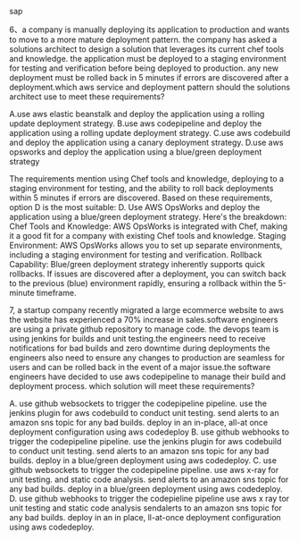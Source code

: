 sap

6、a company is manually deploying its application to production and wants to move to a more mature deployment pattern. 
the company has asked a solutions architect to design a solution that leverages its current chef tools and knowledge. 
the application must be  deployed to a staging environment for testing and verification before being deployed to  production. 
any new deployment must be rolled back in 5 minutes if errors are discovered after a deployment.which aws service and deployment pattern should the solutions  architect use to meet these requirements? 

A.use aws elastic beanstalk and deploy the application using a rolling update deployment  strategy. 
B.use aws codepipeline and deploy the application using a rolling update deployment  strategy. 
C.use aws codebuild and deploy the application using a canary deployment strategy. 
D.use aws opsworks and deploy the application using a blue/green deployment strategy


The requirements mention using Chef tools and knowledge, deploying to a staging environment for testing, and the ability to roll back deployments within 5 minutes if errors are discovered. Based on these requirements, option D is the most suitable:
D. Use AWS OpsWorks and deploy the application using a blue/green deployment strategy.
Here's the breakdown:
Chef Tools and Knowledge: AWS OpsWorks is integrated with Chef, making it a good fit for a company with existing Chef tools and knowledge.
Staging Environment: AWS OpsWorks allows you to set up separate environments, including a staging environment for testing and verification.
Rollback Capability: Blue/green deployment strategy inherently supports quick rollbacks. If issues are discovered after a deployment, you can switch back to the previous (blue) environment rapidly, ensuring a rollback within the 5-minute timeframe.

7, a startup company recently migrated a large ecommerce website to aws the website has experienced a 70% increase in sales.software engineers are using a private github repository to manage code. the devops team is using jenkins for builds and unit testing.the engineers need to receive notifications for bad builds and zero downtime during deployments the engineers also need to ensure any changes to production are seamless for users and can be rolled back in the event of a major issue.the software engineers have decided to use aws codepipeline to manage their build and deployment process. which solution will meet these requirements?

A.	use github websockets to trigger the codepipeline pipeline. use the jenkins plugin for aws codebuild to conduct unit testing. send alerts to an amazon sns topic for any bad builds. deploy in an in-place, all-at once deployment configuration using aws codedeploy
B.	use github webhooks to trigger the codepipeline pipeline. use the jenkins plugin for aws codebuild to conduct unit testing. send alerts to an amazon sns topic for any bad builds. deploy in a blue/green deployment using aws codedeploy.
C.	use github websockets to trigger the codepipeline pipeline. use aws x-ray for unit testing. and static code analysis. send alerts to an amazon sns topic for any bad builds. deploy in a blue/green deployment using aws codedeploy.
D.	use github webhooks to trigger the codepieline pipeline use aws x ray tor unit testing and static code analysis sendalerts to an amazon sns topic for any bad builds. deploy in an in place, ll-at-once deployment configuration using aws codedeploy.



